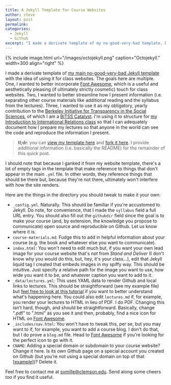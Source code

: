 ```yaml
---
title: A Jekyll Template for Course Websites
author: steve
layout: post
permalink:
categories:
  - Jekyll
  - Github
excerpt: "I made a derivate template of my no-good-very-bad template, but for course websites."
---
```



{% include image.html url="/images/octojekyll.png" caption="Octojekyll." width=300 align="right" %}

I made a derivate template of [my main no-good-very-bad Jekyll template](http://svmiller.com/blog/2015/08/create-your-website-in-jekyll/) with the idea of using it for class websites. The goals here are multiple. One, I wanted to better incorporate [Font Awesome](http://fontawesome.com), which is a useful and aesthetically pleasing (if ultimately strictly cosmetic) touch for class websites. Two, I wanted to better streamline how I present information (i.e. separating other course materials like additional reading and the syllabus from the lectures). Three, I wanted to use it as my obligatory, yearly contribution to the [Berkeley Initiative for Transparency in the Social Sciences](https://www.bitss.org/), of which I am a [BITSS Catalyst](https://www.bitss.org/people/steven-miller/). I'm using it to structure for [my Introduction to International Relations class](http://posc1020.svmiller.com) so that I can adequately document how I prepare my lectures so that anyone in the world can see the code and reproduce the information I present.

> **tl;dr**: you can [view my template here](http://course-website.svmiller.com/) and [fork it here](https://github.com/svmiller/course-website). I provide additional information (i.e. basically the README) for the remainder of this quick post.


I should note that because I ganked it from my website template, there's a lot of empty tags in the template that make reference to things that don't appear in the main `.yml` file. In other words, they reference things that should be there but, because they're not there, ultimately won't interfere with how the site renders.

Here are the things in the directory you should tweak to make it your own:

- `_config.yml`. Naturally. This should be familiar if you're accustomed to Jekyll. Do note, for convenience, that I made the `syllabus` field a full URL entry. You should also fill out the `githubdir` field since the goal is to make your course (and, by extension, the knowledge you propose to communicate) open source and reproducible on Github. Let us know where it is.
- `course-materials.md`: Fudge this to add in helpful information about your course (e.g. the book and whatever else you want to communicate).
- `index.html`: You won't need to edit much but, if you want your own lead image for your course website that's *not* from *Stand and Deliver* (I don't know why you would do this, but, hey, it's your class...), edit that Jekyll liquid tag I created that embeds images in my spiffy way. This should be intuitive. Just specify a relative path for the image you want to use, how wide you want it to be, and whatever caption you want to add to it.
- `_data/lectures.yml`: This uses YAML data to render Github and local links to lectures. This should be straightforward (see my example file) but [feel free to look at this tutorial](https://jekyllrb.com/docs/datafiles/) if you want to better understand what's happening here. You could also edit `lectures.md` if, for example, you render your lectures to HTML in lieu of PDF. I do PDF. Changing this isn't hard, though, and should be straightforward. Basically, change ".pdf" to ".html" as you see it and then, probably, find a nice icon for HTML on [Font Awesome](https://fontawesome.com/).
- `_includes/nav.html`: You won't have to tweak this, per se, but you may want to if, for example, you want to add a course blog. I don't do that, but I do prove a `blog.md` file. Head to [Font Awesome](https://fontawesome.com/) if you're looking for the perfect icon to go with it.
- `CNAME`: Adding a special domain or subdomain to your course website? Change it here. Is its own Github page on a special account you created on Github (but you're *not* using a special domain on top of that [[example](https://github.com/uw-csss-564)])? Delete it.

Feel free to contact me at svmille@clemson.edu. Send along some cheers too if you find it useful.
